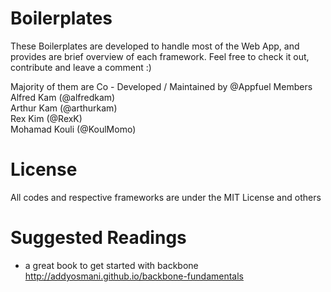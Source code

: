 Boilerplates
=============
These Boilerplates are developed to handle most of the Web App, and provides are brief overview of each framework. Feel free to check it out, contribute and leave a comment :)

Majority of them are Co - Developed / Maintained by @Appfuel Members<br>
Alfred Kam (@alfredkam) <br>
Arthur Kam (@arthurkam) <br>
Rex Kim (@RexK) <br>
Mohamad Kouli (@KoulMomo) <br>

License
======
All codes and respective frameworks are under the MIT License and others

Suggested Readings
======
- a great book to get started with backbone<br>
http://addyosmani.github.io/backbone-fundamentals
